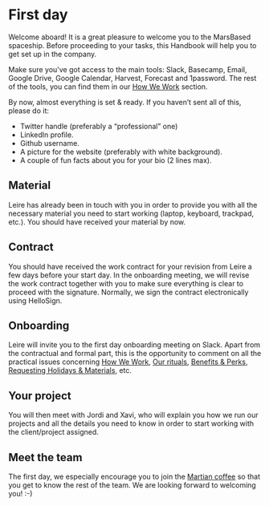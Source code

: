 # First day

Welcome aboard! It is a great pleasure to welcome you to the MarsBased spaceship. Before proceeding to your tasks, this Handbook will help you to get set up in the company.

Make sure you've got access to the main tools: Slack, Basecamp, Email, Google Drive, Google Calendar, Harvest, Forecast and 1password. The rest of the tools, you can find them in our [How We Work](/howwework.md) section.

By now, almost everything is set & ready. If you haven’t sent all of this, please do it:

* Twitter handle (preferably a “professional” one)
* LinkedIn profile.
* Github username.
* A picture for the website (preferably with white background).
* A couple of fun facts about you for your bio (2 lines max).

## Material

Leire has already been in touch with you in order to provide you with all the necessary material you need to start working (laptop, keyboard, trackpad, etc.). You should have received your material by now.

## Contract

You should have received the work contract for your revision from Leire a few days before your start day. In the onboarding meeting, we will revise the work contract together with you to make sure everything is clear to proceed with the signature. Normally, we sign the contract electronically using HelloSign.

## Onboarding

Leire will invite you to the first day onboarding meeting on Slack. Apart from the contractual and formal part, this is the opportunity to comment on all the practical issues concerning [How We Work](/howwework.md), [Our rituals](/rituals.md), [Benefits & Perks](/benefits.md), [Requesting Holidays & Materials](/holidaysmaterials.md), etc.

## Your project

You will then meet with Jordi and Xavi, who will explain you how we run our projects and all the details you need to know in order to start working with the client/project assigned.

## Meet the team

The first day, we especially encourage you to join the [Martian coffee](/rituals.md#martian-coffees) so that you get to know the rest of the team. We are looking forward to welcoming you! :-)

